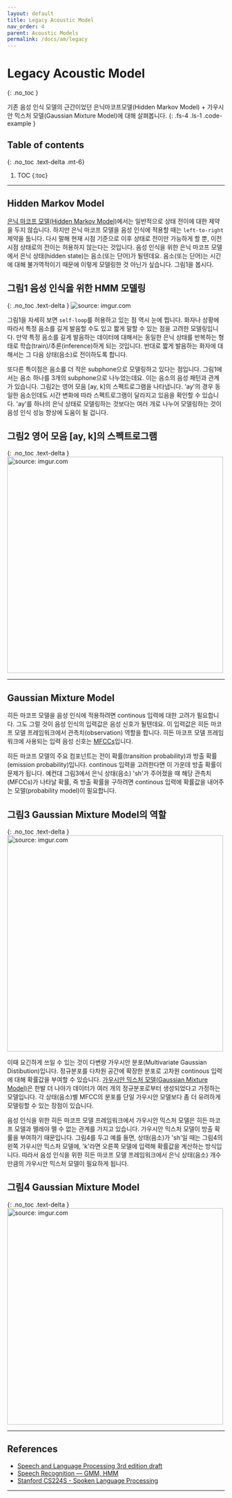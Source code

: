 ```yaml
---
layout: default
title: Legacy Acoustic Model
nav_order: 4
parent: Acoustic Models
permalink: /docs/am/legacy
---
```


# Legacy Acoustic Model
{: .no_toc }

기존 음성 인식 모델의 근간이었던 은닉마코프모델(Hidden Markov Model) + 가우시안 믹스처 모델(Gaussian Mixture Model)에 대해 살펴봅니다. 
{: .fs-4 .ls-1 .code-example }


## Table of contents
{: .no_toc .text-delta .mt-6}

1. TOC
{:toc}


---


## Hidden Markov Model

[은닉 마코프 모델(Hidden Markov Model)](https://ratsgo.github.io/speechbook/docs/am/hmm)에서는 일반적으로 상태 전이에 대한 제약을 두지 않습니다. 하지만 은닉 마코프 모델을 음성 인식에 적용할 때는 `left-to-right` 제약을 둡니다. 다시 말해 현재 시점 기준으로 이후 상태로 전이만 가능하게 할 뿐, 이전 시점 상태로의 전이는 허용하지 않는다는 것입니다. 음성 인식을 위한 은닉 마코프 모델에서 은닉 상태(hidden state)는 음소(또는 단어)가 될텐데요. 음소(또는 단어)는 시간에 대해 불가역적이기 때문에 이렇게 모델링한 것 아닌가 싶습니다. 그림1을 봅시다.


## **그림1** 음성 인식을 위한 HMM 모델링
{: .no_toc .text-delta }
<img src="https://i.imgur.com/0xXAVXX.png" title="source: imgur.com" />


그림1을 자세히 보면 `self-loop`를 허용하고 있는 점 역시 눈에 띕니다. 화자나 상황에 따라서 특정 음소를 길게 발음할 수도 있고 짧게 말할 수 있는 점을 고려한 모델링입니다. 만약 특정 음소를 길게 발음하는 데이터에 대해서는 동일한 은닉 상태를 반복하는 형태로 학습(train)/추론(inference)하게 되는 것입니다. 반대로 짧게 발음하는 화자에 대해서는 그 다음 상태(음소)로 전이하도록 합니다.

또다른 특이점은 음소를 더 작은 subphone으로 모델링하고 있다는 점입니다. 그림1에서는 음소 하나를 3개의 subphone으로 나누었는데요. 이는 음소의 음성 패턴과 관계가 있습니다. 그림2는 영어 모음 [ay, k]의 스펙트로그램을 나타냅니다. 'ay'의 경우 동일한 음소인데도 시간 변화에 따라 스펙트로그램이 달라지고 있음을 확인할 수 있습니다. 'ay'를 하나의 은닉 상태로 모델링하는 것보다는 여러 개로 나누어 모델링하는 것이 음성 인식 성능 향상에 도움이 될 겁니다.


## **그림2** 영어 모음 [ay, k]의 스펙트로그램
{: .no_toc .text-delta }
<img src="https://i.imgur.com/3wFS9DA.png" width="500px" title="source: imgur.com" />


---


## Gaussian Mixture Model

히든 마코프 모델을 음성 인식에 적용하려면 continous 입력에 대한 고려가 필요합니다. 그도 그럴 것이 음성 인식의 입력값은 음성 신호가 될텐데요. 이 입력값은 히든 마코프 모델 프레임워크에서 관측치(observation) 역할을 합니다. 히든 마코프 모델 프레임워크에 사용되는 입력 음성 신호는 [MFCCs](https://ratsgo.github.io/speechbook/docs/fe/mfcc)입니다.

히든 마코프 모델의 주요 컴포넌트는 전이 확률(transition probability)과 방출 확률(emission probability)입니다. continous 입력을 고려한다면 이 가운데 방출 확률이 문제가 됩니다. 예컨대 그림3에서 은닉 상태(음소) 'sh'가 주어졌을 때 해당 관측치(MFCCs)가 나타날 확률, 즉 방출 확률을 구하려면 continous 입력에 확률값을 내어주는 모델(probability model)이 필요합니다.


## **그림3** Gaussian Mixture Model의 역할
{: .no_toc .text-delta }
<img src="https://i.imgur.com/OsnYPSv.png" width="500px" title="source: imgur.com" />


이때 요긴하게 쓰일 수 있는 것이 다변량 가우시안 분포(Multivariate Gaussian Distibution)입니다. 정규분포를 다차원 공간에 확장한 분포로 고차원 continous 입력에 대해 확률값을 부여할 수 있습니다. [가우시안 믹스처 모델(Gaussian Mixture Model)](https://ratsgo.github.io/speechbook/docs/am/gmm)은 한발 더 나아가 데이터가 여러 개의 정규분포로부터 생성되었다고 가정하는 모델입니다. 각 상태(음소)별 MFCC의 분포를 단일 가우시안 모델보다 좀 더 유려하게 모델링할 수 있는 장점이 있습니다.

음성 인식을 위한 히든 마코프 모델 프레임워크에서 가우시안 믹스처 모델은 히든 마코프 모델과 뗄레야 뗄 수 없는 관계를 가지고 있습니다. 가우시안 믹스처 모델이 방출 확률을 부여하기 때문입니다. 그림4를 두고 예를 들면, 상태(음소)가 'sh'일 때는 그림4의 왼쪽 가우시안 믹스처 모델에, 'k'라면 오른쪽 모델에 입력해 확률값을 계산하는 방식입니다. 따라서 음성 인식을 위한 히든 마코프 모델 프레임워크에서 은닉 상태(음소) 개수만큼의 가우시안 믹스처 모델이 필요하게 됩니다. 


## **그림4** Gaussian Mixture Model
{: .no_toc .text-delta }
<img src="https://i.imgur.com/2vCewl8.png" width="500px" title="source: imgur.com" />


---


## References

- [Speech and Language Processing 3rd edition draft](https://web.stanford.edu/~jurafsky/slp3)
- [Speech Recognition — GMM, HMM](https://medium.com/@jonathan_hui/speech-recognition-gmm-hmm-8bb5eff8b196)
- [Stanford CS224S - Spoken Language Processing](https://web.stanford.edu/class/cs224s)


---
